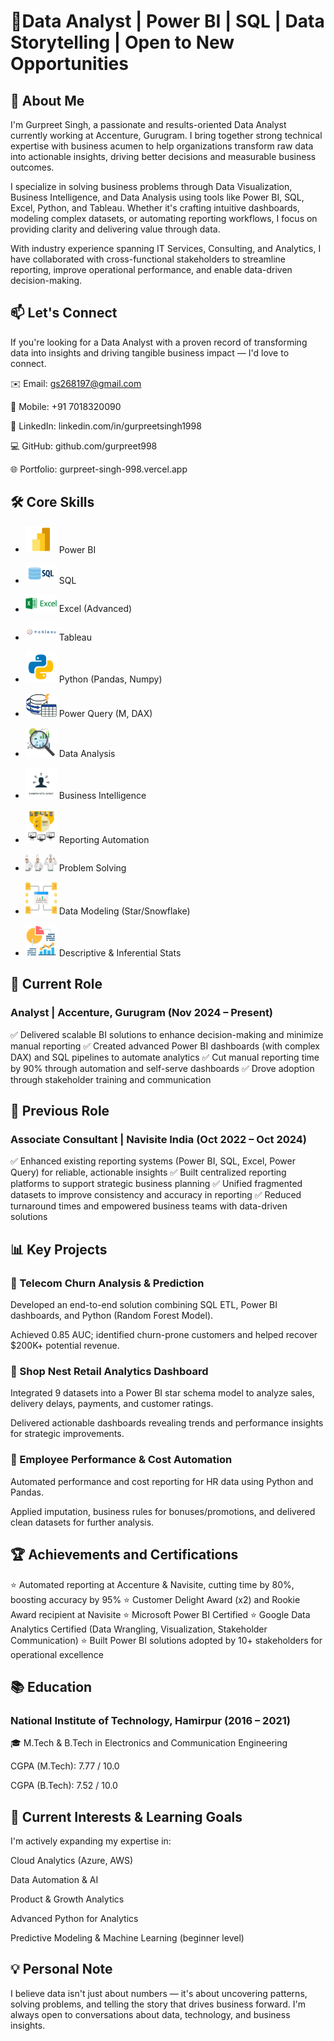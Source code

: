 # 🚀Data Analyst | Power BI | SQL | Data Storytelling | Open to New Opportunities

## 🔎 About Me
I'm Gurpreet Singh, a passionate and results-oriented Data Analyst currently working at Accenture, Gurugram. I bring together strong technical expertise with business acumen to help organizations transform raw data into actionable insights, driving better decisions and measurable business outcomes.

I specialize in solving business problems through Data Visualization, Business Intelligence, and Data Analysis using tools like Power BI, SQL, Excel, Python, and Tableau. Whether it's crafting intuitive dashboards, modeling complex datasets, or automating reporting workflows, I focus on providing clarity and delivering value through data.

With industry experience spanning IT Services, Consulting, and Analytics, I have collaborated with cross-functional stakeholders to streamline reporting, improve operational performance, and enable data-driven decision-making.

## 📫 Let's Connect
If you're looking for a Data Analyst with a proven record of transforming data into insights and driving tangible business impact — I'd love to connect.

✉️ Email: gs268197@gmail.com

📱 Mobile: +91 7018320090

🔗 LinkedIn: linkedin.com/in/gurpreetsingh1998

💻 GitHub: github.com/gurpreet998

🌐 Portfolio: gurpreet-singh-998.vercel.app

## 🛠️ Core Skills


- <img src="https://github.com/gurpreet998/gurpreet998/blob/main/files/pics/powerbi.png" width="50"/> Power BI
  
- <img src="https://github.com/gurpreet998/gurpreet998/blob/main/files/pics/sql.png" width="50"/> SQL
  
- <img src="https://github.com/gurpreet998/gurpreet998/blob/main/files/pics/Excel-Logo-PNG-Cutout.png" width="50"/> Excel (Advanced)

- <img src="https://github.com/gurpreet998/gurpreet998/blob/main/files/pics/Tableau-Logo.png" width="50"/> Tableau
  
- <img src="https://github.com/gurpreet998/gurpreet998/blob/main/files/pics/Python.png" width="50"/> Python (Pandas, Numpy)
  
- <img src="https://github.com/gurpreet998/gurpreet998/blob/main/files/pics/Power%2BQuery%2BIcon.png" width="50"/> Power Query (M, DAX)
  
- <img src="https://github.com/gurpreet998/gurpreet998/blob/main/files/pics/data%20analysis.png" width="50"/> Data Analysis
  
- <img src="https://github.com/gurpreet998/gurpreet998/blob/main/files/pics/business%20intel.png" width="50"/> Business Intelligence
  
- <img src="https://github.com/gurpreet998/gurpreet998/blob/main/files/pics/report%20automation.png" width="50"/> Reporting Automation
  
- <img src="https://github.com/gurpreet998/gurpreet998/blob/main/files/pics/prob%20solv.png" width="50"/> Problem Solving
   
- <img src="https://github.com/gurpreet998/gurpreet998/blob/main/files/pics/data%20modeling.png" width="50"/> Data Modeling (Star/Snowflake)
  
- <img src="https://github.com/gurpreet998/gurpreet998/blob/main/files/pics/statisticcs.png" width="50"/> Descriptive & Inferential Stats

  

## 💼 Current Role
### Analyst | Accenture, Gurugram (Nov 2024 – Present)
✅ Delivered scalable BI solutions to enhance decision-making and minimize manual reporting
✅ Created advanced Power BI dashboards (with complex DAX) and SQL pipelines to automate analytics
✅ Cut manual reporting time by 90% through automation and self-serve dashboards
✅ Drove adoption through stakeholder training and communication

## 💼 Previous Role
### Associate Consultant | Navisite India (Oct 2022 – Oct 2024)
✅ Enhanced existing reporting systems (Power BI, SQL, Excel, Power Query) for reliable, actionable insights
✅ Built centralized reporting platforms to support strategic business planning
✅ Unified fragmented datasets to improve consistency and accuracy in reporting
✅ Reduced turnaround times and empowered business teams with data-driven solutions






## 📊 Key Projects
### 📌 Telecom Churn Analysis & Prediction
Developed an end-to-end solution combining SQL ETL, Power BI dashboards, and Python (Random Forest Model).

Achieved 0.85 AUC; identified churn-prone customers and helped recover $200K+ potential revenue.

### 📌 Shop Nest Retail Analytics Dashboard
Integrated 9 datasets into a Power BI star schema model to analyze sales, delivery delays, payments, and customer ratings.

Delivered actionable dashboards revealing trends and performance insights for strategic improvements.

### 📌 Employee Performance & Cost Automation
Automated performance and cost reporting for HR data using Python and Pandas.

Applied imputation, business rules for bonuses/promotions, and delivered clean datasets for further analysis.

## 🏆 Achievements and Certifications
⭐ Automated reporting at Accenture & Navisite, cutting time by 80%, boosting accuracy by 95%
⭐ Customer Delight Award (x2) and Rookie Award recipient at Navisite
⭐ Microsoft Power BI Certified
⭐ Google Data Analytics Certified (Data Wrangling, Visualization, Stakeholder Communication)
⭐ Built Power BI solutions adopted by 10+ stakeholders for operational excellence

## 📚 Education
### National Institute of Technology, Hamirpur (2016 – 2021)
🎓 M.Tech & B.Tech in Electronics and Communication Engineering

CGPA (M.Tech): 7.77 / 10.0

CGPA (B.Tech): 7.52 / 10.0

## 🔮 Current Interests & Learning Goals
I'm actively expanding my expertise in:

Cloud Analytics (Azure, AWS)

Data Automation & AI

Product & Growth Analytics

Advanced Python for Analytics

Predictive Modeling & Machine Learning (beginner level)




## 💡 Personal Note
I believe data isn't just about numbers — it's about uncovering patterns, solving problems, and telling the story that drives business forward. I'm always open to conversations about data, technology, and business insights.
